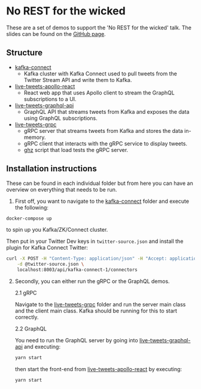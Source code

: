 # No REST for the wicked

These are a set of demos to support the 'No REST for the wicked' talk. The slides can be found on the [GitHub page](https://paul-pop.github.io/no-rest-for-the-wicked-demos).

## Structure

* [kafka-connect](kafka-connect/)
  * Kafka cluster with Kafka Connect used to pull tweets from the Twitter Stream API and write them to Kafka.
* [live-tweets-apollo-react](live-tweets-apollo-react/)
  * React web app that uses Apollo client to stream the GraphQL subscriptions to a UI.
* [live-tweets-graphql-api](live-tweets-graphql-api/)
  * GraphQL API that streams tweets from Kafka and exposes the data using GraphQL subscriptions.
* [live-tweets-grpc](live-tweets-grpc/)
  * gRPC server that streams tweets from Kafka and stores the data in-memory.
  * gRPC client that interacts with the gRPC service to display tweets.
  * [ghz](https://github.com/bojand/ghz) script that load tests the gRPC server.

## Installation instructions

These can be found in each individual folder but from here you can have an overview on everything that needs to be run.

1. First off, you want to navigate to the [kafka-connect](kafka-connect/) folder and execute the following:

```bash
docker-compose up
```
to spin up you Kafka/ZK/Connect cluster.

Then put in your Twitter Dev keys in `twitter-source.json` and install the plugin for Kafka Connect Twitter:

```bash
curl -X POST -H "Content-Type: application/json" -H "Accept: application/json" \
    -d @twitter-source.json \
    localhost:8003/api/kafka-connect-1/connectors
```

2. Secondly, you can either run the gRPC or the GraphQL demos.

    2.1 gRPC

    Navigate to the [live-tweets-grpc](live-tweets-grpc/) folder and run the server main class and the client main class.
    Kafka should be running for this to start correctly.

    2.2 GraphQL

    You need to run the GraphQL server by going into [live-tweets-graphql-api](live-tweets-graphql-api/) and executing:

    ```bash
    yarn start
    ```
    
    then start the front-end from [live-tweets-apollo-react](live-tweets-apollo-react/) by executing:
    
    ```bash
    yarn start
    ```
